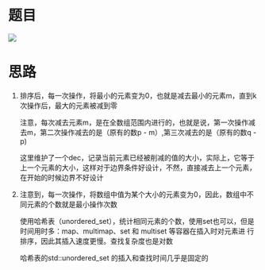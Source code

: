 # 题目

![](pics/230224-2357/img-2023-02-24-10-38-18.png)

# 思路 

1. 排序后，每一次操作，将最小的元素变为0，也就是减去最小的元素m，直到k次操作后，最大的元素被减到零

    注意，每次减去元素m，是在全数组范围内进行的，也就是说，第一次操作减去m，第二次操作减去的是（原有的数p - m）,第三次减去的是（原有的数q - p)

    这里维护了一个dec，记录当前元素已经被削减的值的大小，实际上，它等于上一个元素的大小，这样对于边界条件好设计，不然，直接减去上一个元素，在开始的时候边界不好设计

2. 注意到，每一次操作，将数组中值为某个大小的元素变为0，因此，数组中不同元素的个数就是最小操作次数

    使用哈希表（unordered_set），统计相同元素的个数，使用set也可以，但是时间用时多：map、multimap、set 和 multiset 等容器在插入时对元素进
行排序，因此其插入速度更慢。查找复杂度也是对数

    哈希表的std::unordered_set 的插入和查找时间几乎是固定的